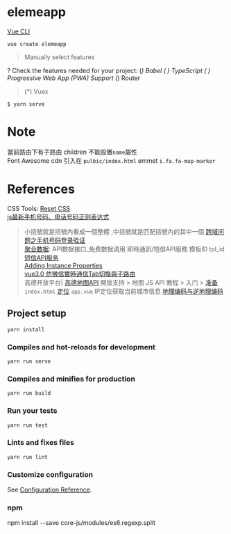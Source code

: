 # elemeapp

[Vue CLI](https://cli.vuejs.org/)  

`vue create elemeapp`   

> Manually select features

? Check the features needed for your project:
 (*) Babel
 ( ) TypeScript
 ( ) Progressive Web App (PWA) Support
 (*) Router
>(*) Vuex

`$ yarn serve`  

# Note

當前路由下有子路由 children 不能設置`name`屬性  
Font Awesome cdn 引入在 `pulbic/index.html`
emmet `i.fa.fa-map-marker` 

# References

CSS Tools: [Reset CSS](https://meyerweb.com/eric/tools/css/reset/)  
[js最新手机号码、电话号码正则表达式](http://caibaojian.com/regexp-example.html)  
> 小括號就是括號內看成一個整體 ,中括號就是匹配括號內的其中一個
[跨域问题之手机号码登录验证](https://blog.csdn.net/qq_40885461/article/details/89287851)  
[聚合数据](https://www.juhe.cn/): API数据接口_免费数据调用  即時通訊/短信API服務  模板ID  tpl_id
[短信API服务](https://www.juhe.cn/docs/api/id/54)  
[Adding Instance Properties](https://vuejs.org/v2/cookbook/adding-instance-properties.html)  
[vue3.0 仿微信實時通信Tab切換與子路由](https://www.twblogs.net/a/5c260625bd9eee16b3db87c6)  
高德开放平台| [高德地图API](https://lbs.amap.com/) 開放支持 > 地图 JS API
教程 > 入门 > [准备](https://lbs.amap.com/api/javascript-api/guide/abc/prepare)  `index.html`
[定位](https://lbs.amap.com/api/javascript-api/guide/services/geolocation) `app.vue`
IP定位获取当前城市信息   [地理编码与逆地理编码](https://lbs.amap.com/api/javascript-api/guide/services/geocoder)  

## Project setup
```
yarn install
```

### Compiles and hot-reloads for development
```
yarn run serve
```

### Compiles and minifies for production
```
yarn run build
```

### Run your tests
```
yarn run test
```

### Lints and fixes files
```
yarn run lint
```

### Customize configuration
See [Configuration Reference](https://cli.vuejs.org/config/).

### npm 

 npm install --save core-js/modules/es6.regexp.split
